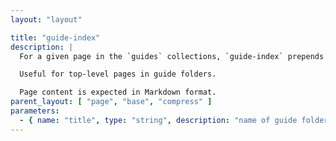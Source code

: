 ```yaml
---
layout: "layout"

title: "guide-index"
description: |
  For a given page in the `guides` collections, `guide-index` prepends a list of child-page links to the provided page content.

  Useful for top-level pages in guide folders.

  Page content is expected in Markdown format.
parent_layout: [ "page", "base", "compress" ]
parameters:
  - { name: "title", type: "string", description: "name of guide folder" }
---
```

